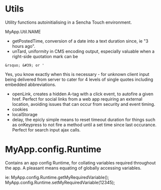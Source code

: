 Utils
=====

Utility functions autoinitialising in a Sencha Touch environment.

MyApp.Util.NAME

- getPostedTime, conversion of a date into a text duration since, ie "3 hours ago".
- unTard, uniformity in CMS encoding output, especially valuable when a right-side quotation mark can be 
```
&rsquo; &#39; or '
```
Yes, you know exactly when this is necessary - for unknown client input being delivered from server to cater for 4 levels of single quotes including embedded abbreviations.
- openLink, creates a hidden A-tag with a click event, to autofire a given href. Perfect for social links from a web app requiring an external location, avoiding issues that can occur from security and event timing.
- cookies
- localStorage
- delay, the epicly simple means to reset timeout duration for things such as onKeypress to not fire a method until a set time since last occurance. Perfect for search input ajax calls.

MyApp.config.Runtime
====================
Contains an app config Runtime, for collating variables required throughout the app. A pleasant means equating of globally accessing variables.

ie:
MyApp.config.Runtime.getMyRequiredVariable();
MyApp.config.Runtime.setMyRequiredVariable(12345);
